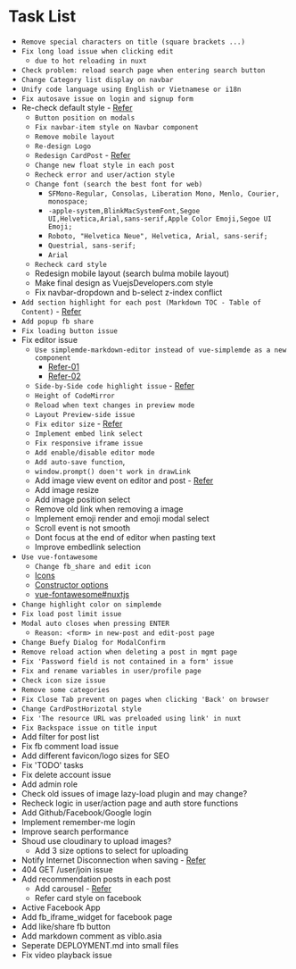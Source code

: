 # Task List

- `Remove special characters on title (square brackets ...)`
- `Fix long load issue when clicking edit`
  - `due to hot reloading in nuxt`
- `Check problem: reload search page when entering search button`
- `Change Category list display on navbar`
- `Unify code language using English or Vietnamese or i18n`
- `Fix autosave issue on login and signup form`
- Re-check default style - [Refer](https://dev.to/overscoremedia/use-bulma-and-fontawesome-5-with-nuxt-js-11le)
  - `Button position on modals`
  - `Fix navbar-item style on Navbar component`
  - `Remove mobile layout`
  - `Re-design Logo`
  - `Redesign CardPost` - [Refer](https://www.hackster.io/)
  - `Change new float style in each post`
  - `Recheck error and user/action style`
  - `Change font (search the best font for web)`
    - `SFMono-Regular, Consolas, Liberation Mono, Menlo, Courier, monospace;`
    - `-apple-system,BlinkMacSystemFont,Segoe UI,Helvetica,Arial,sans-serif,Apple Color Emoji,Segoe UI Emoji;`
    - `Roboto, "Helvetica Neue", Helvetica, Arial, sans-serif;`
    - `Questrial, sans-serif;`
    - `Arial`
  - `Recheck card style`
  - Redesign mobile layout (search bulma mobile layout)
  - Make final design as VuejsDevelopers.com style
  - Fix navbar-dropdown and b-select z-index conflict
- `Add section highlight for each post (Markdown TOC - Table of Content)` - [Refer](https://www.jqueryscript.net/blog/best-table-contents-plugins.html)
- `Add popup fb share`
- `Fix loading button issue`
- Fix editor issue
  - `Use simplemde-markdown-editor instead of vue-simplemde as a new component`
    - [Refer-01](https://github.com/F-loat/vue-simplemde/blob/master/src/index.vue)
    - [Refer-02](https://github.com/ththth0303/laravel-vue-coreui/blob/editor/resources/assets/js/admin/views/markdown/index.vue)
  - `Side-by-Side code highlight issue` - [Refer](https://github.com/sparksuite/simplemde-markdown-editor/blob/master/src/css/simplemde.css)
  - `Height of CodeMirror`
  - `Reload when text changes in preview mode`
  - `Layout Preview-side issue`
  - `Fix editor size` - [Refer](https://viblo.asia/posts/aWj53LAGK6m/edit)
  - `Implement embed link select`
  - `Fix responsive iframe issue`
  - `Add enable/disable editor mode`
  - `Add auto-save function`,
  - `window.prompt() doen't work in drawLink`
  - Add image view event on editor and post - [Refer](https://codemirror.net/doc/manual.html#events)
  - Add image resize
  - Add image position select
  - Remove old link when removing a image
  - Implement emoji render and emoji modal select
  - Scroll event is not smooth
  - Dont focus at the end of editor when pasting text
  - Improve embedlink selection
- `Use vue-fontawesome`
  - `Change fb_share and edit icon`
  - [Icons](https://buefy.org/documentation/start/)
  - [Constructor options](https://buefy.org/documentation/constructor-options/)
  - [vue-fontawesome#nuxtjs](https://www.npmjs.com/package/@fortawesome/vue-fontawesome#nuxtjs)
- `Change highlight color on simplemde`
- `Fix load post limit issue`
- `Modal auto closes when pressing ENTER`
  - `Reason: <form> in new-post and edit-post page`
- `Change Buefy Dialog for ModalConfirm`
- `Remove reload action when deleting a post in mgmt page`
- `Fix 'Password field is not contained in a form' issue`
- `Fix and rename variables in user/profile page`
- `Check icon size issue`
- `Remove some categories`
- `Fix Close Tab prevent on pages when clicking 'Back' on browser`
- `Change CardPostHorizotal style`
- `Fix 'The resource URL was preloaded using link' in nuxt`
- `Fix Backspace issue on title input`
- Add filter for post list
- Fix fb comment load issue
- Add different favicon/logo sizes for SEO
- Fix 'TODO' tasks
- Fix delete account issue
- Add admin role
- Check old issues of image lazy-load plugin and may change?
- Recheck logic in user/action page and auth store functions
- Add Github/Facebook/Google login
- Implement remember-me login
- Improve search performance
- Shoud use cloudinary to upload images?
  - Add 3 size options to select for uploading
- Notify Internet Disconnection when saving - [Refer](https://nuxtjs.org/api/$nuxt)
- 404 GET /user/join issue
- Add recommendation posts in each post
  - Add carousel - [Refer](https://buefy.org/documentation/carousel/)
  - Refer card style on facebook
- Active Facebook App
- Add fb_iframe_widget for facebook page
- Add like/share fb button
- Add markdown comment as viblo.asia
- Seperate DEPLOYMENT.md into small files
- Fix video playback issue